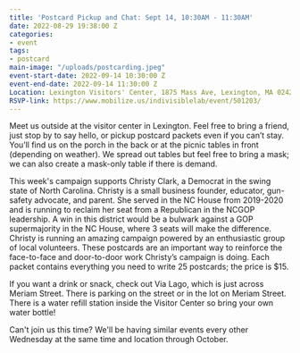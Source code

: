 ```yaml
---
title: 'Postcard Pickup and Chat: Sept 14, 10:30AM - 11:30AM'
date: 2022-08-29 19:38:00 Z
categories:
- event
tags:
- postcard
main-image: "/uploads/postcarding.jpeg"
event-start-date: 2022-09-14 10:30:00 Z
event-end-date: 2022-09-14 11:30:00 Z
Location: Lexington Visitors' Center, 1875 Mass Ave, Lexington, MA 02420
RSVP-link: https://www.mobilize.us/indivisiblelab/event/501203/
---
```


Meet us outside at the visitor center in Lexington. Feel free to bring a friend, just stop by to say hello, or pickup postcard packets even if you can’t stay. You’ll find us on the porch in the back or at the picnic tables in front (depending on weather). We spread out tables but feel free to bring a mask; we can also create a mask-only table if there is demand.

This week's campaign supports Christy Clark, a Democrat in the swing state of North Carolina. Christy is a small business founder, educator, gun-safety advocate, and parent. She served in the NC House from 2019-2020 and is running to reclaim her seat from a Republican in the NCGOP leadership. A win in this district would be a bulwark against a GOP supermajority in the NC House, where 3 seats will make the difference. Christy is running an amazing campaign powered by an enthusiastic group of local volunteers. These postcards are an important way to reinforce the face-to-face and door-to-door work Christy’s campaign is doing. Each packet contains everything you need to write 25 postcards; the price is $15. 

If you want a drink or snack, check out Via Lago, which is just across Meriam Street. There is parking on the street or in the lot on Meriam Street. There is a water refill station inside the Visitor Center so bring your own water bottle!

Can't join us this time? We'll be having similar events every other Wednesday at the same time and location through October.

